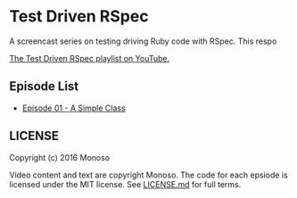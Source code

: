# Test Driven RSpec

A screencast series on testing driving Ruby code with RSpec. This respo

[The Test Driven RSpec playlist on YouTube.](https://www.youtube.com/playlist?list=PLr442xinba86s9cCWxoIH_xq5UE9Wwo4Z)

## Episode List

- [Episode 01 - A Simple Class](https://www.youtube.com/watch?v=K6RPMhcRICE)

## LICENSE

Copyright (c) 2016 Monoso

Video content and text are copyright Monoso. The code for each epsiode
is licensed under the MIT license. See
[LICENSE.md](https://github.com/monoso/test-driven-rspec/blob/master/LICENSE.md)
for full terms.
